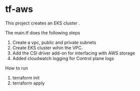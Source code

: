 # tf-aws

This project creates an EKS cluster .

The main.tf does the following steps

1. Create a vpc, public and private subnets
2. Create EKS cluster wihin the VPC.
3. Add the CSI driver add-on for  interfacing with AWS storage
4. Added cloudwatch logging for Control plane logs

How to run

1. terraform init
2. terraform apply